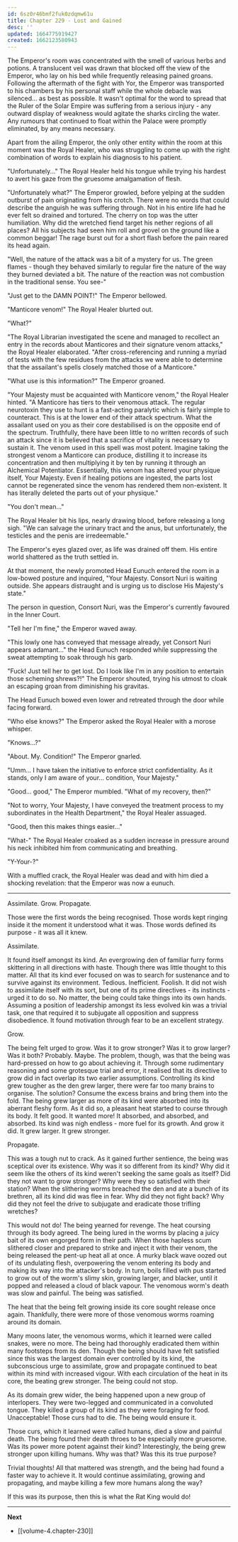 ```yaml
---
id: 6sz0r46bmf2fuk0zdqmw61u
title: Chapter 229 - Lost and Gained
desc: ''
updated: 1664775919427
created: 1662123580943
---
```


The Emperor's room was concentrated with the smell of various herbs and potions. A translucent veil was drawn that blocked off the view of the Emperor, who lay on his bed while frequently releasing pained groans. Following the aftermath of the fight with Yor, the Emperor was transported to his chambers by his personal staff while the whole debacle was silenced... as best as possible. It wasn't optimal for the word to spread that the Ruler of the Solar Empire was suffering from a serious injury - any outward display of weakness would agitate the sharks circling the water. Any rumours that continued to float within the Palace were promptly eliminated, by any means necessary.

Apart from the ailing Emperor, the only other entity within the room at this moment was the Royal Healer, who was struggling to come up with the right combination of words to explain his diagnosis to his patient.

"Unfortunately..." The Royal Healer held his tongue while trying his hardest to avert his gaze from the gruesome amalgamation of flesh.

"Unfortunately what?" The Emperor growled, before yelping at the sudden outburst of pain originating from his crotch. There were no words that could describe the anguish he was suffering through. Not in his entire life had he ever felt so drained and tortured. The cherry on top was the utter humiliation. Why did the wretched fiend target his nether regions of all places? All his subjects had seen him roll and grovel on the ground like a common beggar! The rage burst out for a short flash before the pain reared its head again.

"Well, the nature of the attack was a bit of a mystery for us. The green flames - though they behaved similarly to regular fire the nature of the way they burned deviated a bit. The nature of the reaction was not combustion in the traditional sense. You see-"

"Just get to the DAMN POINT!" The Emperor bellowed.

"Manticore venom!" The Royal Healer blurted out.

"What?"

"The Royal Librarian investigated the scene and managed to recollect an entry in the records about Manticores and their signature venom attacks," the Royal Healer elaborated. "After cross-referencing and running a myriad of tests with the few residues from the attacks we were able to determine that the assailant's spells closely matched those of a Manticore."

"What use is this information?" The Emperor groaned.

"Your Majesty must be acquainted with Manticore venom," the Royal Healer hinted. "A Manticore has tiers to their venomous attack. The regular neurotoxin they use to hunt is a fast-acting paralytic which is fairly simple to counteract. This is at the lower end of their attack spectrum. What the assailant used on you as their core destabilised is on the opposite end of the spectrum. Truthfully, there have been little to no written records of such an attack since it is believed that a sacrifice of vitality is necessary to sustain it. The venom used in this spell was most potent. Imagine taking the strongest venom a Manticore can produce, distilling it to increase its concentration and then multiplying it by ten by running it through an Alchemical Potentiator. Essentially, this venom has altered your physique itself, Your Majesty. Even if healing potions are ingested, the parts lost cannot be regenerated since the venom has rendered them non-existent. It has literally deleted the parts out of your physique."

"You don't mean..."

The Royal Healer bit his lips, nearly drawing blood, before releasing a long sigh. "We can salvage the urinary tract and the anus, but unfortunately, the testicles and the penis are irredeemable."

The Emperor's eyes glazed over, as life was drained off them. His entire world shattered as the truth settled in.

At that moment, the newly promoted Head Eunuch entered the room in a low-bowed posture and inquired, "Your Majesty. Consort Nuri is waiting outside. She appears distraught and is urging us to disclose His Majesty's state."

The person in question, Consort Nuri, was the Emperor's currently favoured in the Inner Court.

"Tell her I'm fine," the Emperor waved away.

"This lowly one has conveyed that message already, yet Consort Nuri appears adamant..." the Head Eunuch responded while suppressing the sweat attempting to soak through his garb.

"Fuck! Just tell her to get lost. Do I look like I'm in any position to entertain those scheming shrews?!" The Emperor shouted, trying his utmost to cloak an escaping groan from diminishing his gravitas.

The Head Eunuch bowed even lower and retreated through the door while facing forward.

"Who else knows?" The Emperor asked the Royal Healer with a morose whisper.

"Knows...?"

"About. My. Condition!" The Emperor gnarled.

"Umm... I have taken the initiative to enforce strict confidentiality. As it stands, only I am aware of your... condition, Your Majesty."

"Good... good," The Emperor mumbled. "What of my recovery, then?"

"Not to worry, Your Majesty, I have conveyed the treatment process to my subordinates in the Health Department," the Royal Healer assuaged.

"Good, then this makes things easier..."

"What-" The Royal Healer croaked as a sudden increase in pressure around his neck inhibited him from communicating and breathing.

"Y-Your-?"

With a muffled crack, the Royal Healer was dead and with him died a shocking revelation: that the Emperor was now a eunuch.

____

Assimilate. Grow. Propagate.

Those were the first words the being recognised. Those words kept ringing inside it the moment it understood what it was. Those words defined its purpose - it was all it knew.

Assimilate.

It found itself amongst its kind. An evergrowing den of familiar furry forms skittering in all directions with haste. Though there was little thought to this matter. All that its kind ever focused on was to search for sustenance and to survive against its environment. Tedious. Inefficient. Foolish. It did not wish to assimilate itself with its sort, but one of its prime directives - its instincts - urged it to do so. No matter, the being could take things into its own hands. Assuming a position of leadership amongst its less evolved kin was a trivial task, one that required it to subjugate all opposition and suppress disobedience. It found motivation through fear to be an excellent strategy.

Grow.

The being felt urged to grow. Was it to grow stronger? Was it to grow larger? Was it both? Probably. Maybe. The problem, though, was that the being was hard-pressed on how to go about achieving it. Through some rudimentary reasoning and some grotesque trial and error, it realised that its directive to grow did in fact overlap its two earlier assumptions. Controlling its kind grew tougher as the den grew larger, there were far too many brains to organise. The solution? Consume the excess brains and bring them into the fold. The being grew larger as more of its kind were absorbed into its aberrant fleshy form. As it did so, a pleasant heat started to course through its body. It felt good. It wanted more! It absorbed, and absorbed, and absorbed. Its kind was nigh endless - more fuel for its growth. And grow it did. It grew larger. It grew stronger.

Propagate.

This was a tough nut to crack. As it gained further sentience, the being was sceptical over its existence. Why was it so different from its kind? Why did it seem like the others of its kind weren't seeking the same goals as itself? Did they not want to grow stronger? Why were they so satisfied with their station? When the slithering worms breached the den and ate a bunch of its brethren, all its kind did was flee in fear. Why did they not fight back? Why did they not feel the drive to subjugate and eradicate those trifling wretches?

This would not do! The being yearned for revenge. The heat coursing through its body agreed. The being lured in the worms by placing a juicy bait of its own engorged form in their path. When those hapless scum slithered closer and prepared to strike and inject it with their venom, the being released the pent-up heat all at once. A murky black wave oozed out of its undulating flesh, overpowering the venom entering its body and making its way into the attacker's body. In turn, boils filled with pus started to grow out of the worm's slimy skin, growing larger, and blacker, until it popped and released a cloud of black vapour. The venomous worm's death was slow and painful. The being was satisfied.

The heat that the being felt growing inside its core sought release once again. Thankfully, there were more of those venomous worms roaming around its domain.

Many moons later, the venomous worms, which it learned were called snakes, were no more. The being had thoroughly eradicated them within many footsteps from its den. Though the being should have felt satisfied since this was the largest domain ever controlled by its kind, the subconscious urge to assimilate, grow and propagate continued to beat within its mind with increased vigour. With each circulation of the heat in its core, the beating grew stronger. The being could not stop.

As its domain grew wider, the being happened upon a new group of interlopers. They were two-legged and communicated in a convoluted tongue. They killed a group of its kind as they were foraging for food. Unacceptable! Those curs had to die. The being would ensure it.

Those curs, which it learned were called humans, died a slow and painful death. The being found their death throes to be especially more gruesome. Was its power more potent against their kind? Interestingly, the being grew stronger upon killing humans. Why was that? Was this its true purpose?

Trivial thoughts! All that mattered was strength, and the being had found a faster way to achieve it. It would continue assimilating, growing and propagating, and maybe killing a few more humans along the way?

If this was its purpose, then this is what the Rat King would do!

____

**Next**
* [[volume-4.chapter-230]]